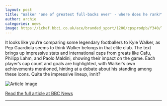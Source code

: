 ```yaml
---
layout: post
title: "Walker 'one of greatest full-backs ever' - where does he rank?"
author: archie
categories: news
image: https://ichef.bbci.co.uk/ace/branded_sport/1200/cpsprodpb/f340/live/ebcea140-9b03-11f0-8272-7f0194ae8142.jpg
---
```

It looks like you’re comparing some legendary footballers to Kyle Walker, as Pep Guardiola seems to think Walker belongs in that elite club. The text brings up impressive stats and international caps from greats like Cafu, Philipp Lahm, and Paolo Maldini, showing their impact on the game. Each player’s cap count and goals are highlighted, with Walker’s own achievements mentioned, hinting at a debate about his standing among these icons. Quite the impressive lineup, innit?

![Article Image](https://ichef.bbci.co.uk/ace/branded_sport/1200/cpsprodpb/f340/live/ebcea140-9b03-11f0-8272-7f0194ae8142.jpg)

[Read the full article at BBC News](https://www.bbc.com/sport/football/articles/cwy9nny2d98o?at_medium=RSS&at_campaign=rss)

---
